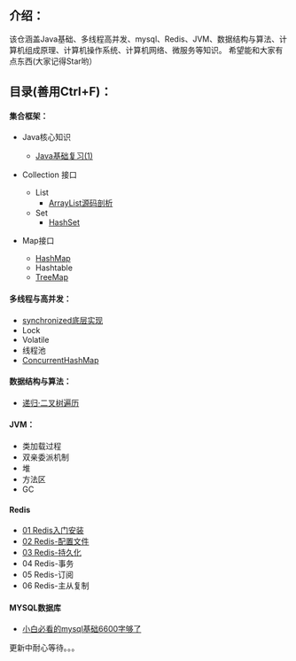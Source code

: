 ## 介绍：
该仓涵盖Java基础、多线程高并发、mysql、Redis、JVM、数据结构与算法、计算机组成原理、计算机操作系统、计算机网络、微服务等知识。
希望能和大家有点东西(大家记得Star哟）



## 目录(善用Ctrl+F)：

#### 集合框架：

* Java核心知识
  * [Java基础复习(1)](https://github.com/niutongg/JavaLeague/blob/main/basic/05Java/Java%E6%A0%B8%E5%BF%83%E5%9F%BA%E7%A1%80/Java%E5%9F%BA%E7%A1%80%E5%A4%8D%E4%B9%A0.md)

* Collection 接口
  * List
    * [ArrayList源码剖析](https://mp.weixin.qq.com/s?__biz=MzUyODgxNzM0Nw==&amp;mid=2247484097&amp;idx=1&amp;sn=a679c2dd41c843f2c47663d6c2713342&amp;chksm=fa6bcf6dcd1c467b2c2832cf966193400aac3cba07b21428b466372576c85a016bbd2d2de4fa&token=1968072164&lang=zh_CN#rd)
  * Set
    * [HashSet](https://github.com/niutongg/JavaLeague/blob/main/basic/05Java/Java%E6%A1%86%E6%9E%B6/collection%E6%8E%A5%E5%8F%A3/set/HashSet.md)
* Map接口
  * [HashMap](https://github.com/niutongg/JavaLeague/blob/main/basic/05Java/Java%E6%A1%86%E6%9E%B6/Map%E6%8E%A5%E5%8F%A3/HashMap.md)
  * Hashtable
  * [TreeMap](https://github.com/niutongg/JavaLeague/blob/main/basic/05Java/Java%E6%A1%86%E6%9E%B6/Map%E6%8E%A5%E5%8F%A3/TreeMap.md)

#### **多线程与高并发**：

* [synchronized底层实现](https://mp.weixin.qq.com/s?__biz=MzUyODgxNzM0Nw==&amp;mid=2247484088&amp;idx=1&amp;sn=1d1fcfb3c8f09dc402ccaf462434133a&amp;chksm=fa6bcf14cd1c460284936d33d50de2cbca8386a009faaa6cc2af3df9bdaede32a495a1c32712&token=1968072164&lang=zh_CN#rd)
* Lock
* Volatile
* 线程池
* [ConcurrentHashMap](https://github.com/niutongg/JavaLeague/blob/main/basic/07%E5%A4%9A%E7%BA%BF%E7%A8%8B%E4%B8%8E%E9%AB%98%E5%B9%B6%E5%8F%91/ConcurrentHashMap.md)

#### 数据结构与算法：

* [递归·二叉树遍历](https://github.com/niutongg/JavaLeague/blob/main/basic/01%E7%AE%97%E6%B3%95/%E4%BA%8C%E5%8F%89%E6%A0%91/%E9%80%92%E5%BD%92%C2%B7%E4%BA%8C%E5%8F%89%E6%A0%91%E9%81%8D%E5%8E%86.md)

#### JVM：

* 类加载过程
* 双亲委派机制
* 堆
* 方法区
* GC

#### Redis

* [01 Redis入门安装](https://github.com/niutongg/JavaLeague/blob/main/basic/09%20Redis/01%20Redis%E5%85%A5%E9%97%A8%E5%AE%89%E8%A3%85.md)
* [02 Redis-配置文件](https://github.com/niutongg/JavaLeague/blob/main/basic/09%20Redis/02%20Redis-%E9%85%8D%E7%BD%AE%E6%96%87%E4%BB%B6.md)
* [03 Redis-持久化](https://mp.weixin.qq.com/s?__biz=MzUyODgxNzM0Nw==&amp;mid=2247484206&amp;idx=1&amp;sn=b1493225f6b2dbff86b423522db9a00d&amp;chksm=fa6bce82cd1c4794b1b773fd3330f4714df357910f9195a7919846e58522c77e7c104ec2eab3&token=1526737620&lang=zh_CN#rd)
* 04 Redis-事务
* 05 Redis-订阅
* 06 Redis-主从复制

#### MYSQL数据库

* [小白必看的mysql基础6600字够了](https://mp.weixin.qq.com/s?__biz=MzUyODgxNzM0Nw==&tempkey=MTEzMV9pY0lrQnZwbW5BNEtNdzlBNnJQVmZMbTFsSzg0ZlI2VlM4QmhsNFNKMUdRMzhyc1NkYkV0bUZWS0p6MC1hX2xlZ2hFVXhQODRldEhueE9kRWlaaGNLX2FiSVlzcTBESWNydkdaQjhEMEtpaUR5TGdCelhqXzljTXgzLXFCbTljSVN6X0JndHUtd28xOEE2NndzZEtjQ3ZFOUx0dzI3UU03THpVUkNRfn4%3D&chksm=7a6bce884d1c479eef00492a13ae38966438d7a0f7272aa7a7535c4a6c08fbb57f472d780f58#rd)



更新中耐心等待。。。


